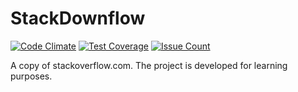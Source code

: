 # StackDownflow
[![Code Climate](https://codeclimate.com/github/zismailov/StackDownflow/badges/gpa.svg)](https://codeclimate.com/github/zismailov/StackDownflow)
[![Test Coverage](https://codeclimate.com/github/zismailov/StackDownflow/badges/coverage.svg)](https://codeclimate.com/github/zismailov/StackDownflow/coverage)
[![Issue Count](https://codeclimate.com/github/zismailov/StackDownflow/badges/issue_count.svg)](https://codeclimate.com/github/zismailov/StackDownflow)

A copy of stackoverflow.com. The project is developed for learning purposes.
